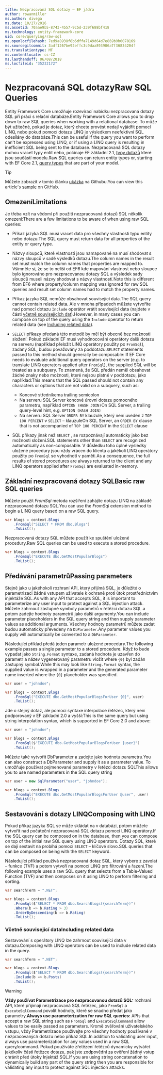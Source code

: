 ```yaml
---
title: Nezpracovaná SQL dotazy – EF jádra
author: rowanmiller
ms.author: divega
ms.date: 10/27/2016
ms.assetid: 70aae9b5-8743-4557-9c5d-239f688bf418
ms.technology: entity-framework-core
uid: core/querying/raw-sql
ms.openlocfilehash: 7ed9a8938f8b6dffa7149d64d7e869b0b0078169
ms.sourcegitcommit: 3adf1267be92effc3c9daa893906a7f36834204f
ms.translationtype: MT
ms.contentlocale: cs-CZ
ms.lasthandoff: 06/08/2018
ms.locfileid: "35232172"
---
```

# <a name="raw-sql-queries"></a><span data-ttu-id="b8349-102">Nezpracovaná SQL dotazy</span><span class="sxs-lookup"><span data-stu-id="b8349-102">Raw SQL Queries</span></span>

<span data-ttu-id="b8349-103">Entity Framework Core umožňuje rozevírací nabídku nezpracovaná dotazy SQL při práci s relační databáze.</span><span class="sxs-lookup"><span data-stu-id="b8349-103">Entity Framework Core allows you to drop down to raw SQL queries when working with a relational database.</span></span> <span data-ttu-id="b8349-104">To může být užitečné, pokud je dotaz, který chcete provést nedají vyjádřit pomocí LINQ, nebo pokud pomocí dotazu LINQ je výsledkem neefektivní SQL odesílány do databáze.</span><span class="sxs-lookup"><span data-stu-id="b8349-104">This can be useful if the query you want to perform can't be expressed using LINQ, or if using a LINQ query is resulting in inefficient SQL being sent to the database.</span></span> <span data-ttu-id="b8349-105">Nezpracovaná SQL dotazy mohou vracet typy entit nebo, počínaje EF základní 2.1, [typy dotazů](xref:core/modeling/query-types) které jsou součástí modelu.</span><span class="sxs-lookup"><span data-stu-id="b8349-105">Raw SQL queries can return entity types or, starting with EF Core 2.1, [query types](xref:core/modeling/query-types) that are part of your model.</span></span>

> [!TIP]  
> <span data-ttu-id="b8349-106">Můžete zobrazit v tomto článku [ukázka](https://github.com/aspnet/EntityFramework.Docs/tree/master/samples/core/Querying) na Githubu.</span><span class="sxs-lookup"><span data-stu-id="b8349-106">You can view this article's [sample](https://github.com/aspnet/EntityFramework.Docs/tree/master/samples/core/Querying) on GitHub.</span></span>

## <a name="limitations"></a><span data-ttu-id="b8349-107">Omezení</span><span class="sxs-lookup"><span data-stu-id="b8349-107">Limitations</span></span>

<span data-ttu-id="b8349-108">Je třeba vzít na vědomí při použití nezpracovaná dotazů SQL několik omezení:</span><span class="sxs-lookup"><span data-stu-id="b8349-108">There are a few limitations to be aware of when using raw SQL queries:</span></span>

* <span data-ttu-id="b8349-109">Příkaz jazyka SQL musí vracet data pro všechny vlastnosti typu entity nebo dotazu.</span><span class="sxs-lookup"><span data-stu-id="b8349-109">The SQL query must return data for all properties of the entity or query type.</span></span>

* <span data-ttu-id="b8349-110">Názvy sloupců, které vlastnosti jsou namapované na musí shodovat s názvy sloupců v sadě výsledků dotazu.</span><span class="sxs-lookup"><span data-stu-id="b8349-110">The column names in the result set must match the column names that properties are mapped to.</span></span> <span data-ttu-id="b8349-111">Všimněte si, že se to neliší od EF6 kde mapování vlastnost nebo sloupce bylo ignorováno pro nezpracovanou dotazy SQL a výsledek sady sloupců museli názvy shodovat s názvy vlastností.</span><span class="sxs-lookup"><span data-stu-id="b8349-111">Note this is different from EF6 where property/column mapping was ignored for raw SQL queries and result set column names had to match the property names.</span></span>

* <span data-ttu-id="b8349-112">Příkaz jazyka SQL nemůže obsahovat související data.</span><span class="sxs-lookup"><span data-stu-id="b8349-112">The SQL query cannot contain related data.</span></span> <span data-ttu-id="b8349-113">Ale v mnoha případech můžete vytvoříte nad pomocí dotazu `Include` operátor vrátit související data (najdete v části [včetně souvisejících dat](#including-related-data)).</span><span class="sxs-lookup"><span data-stu-id="b8349-113">However, in many cases you can compose on top of the query using the `Include` operator to return related data (see [Including related data](#including-related-data)).</span></span>

* <span data-ttu-id="b8349-114">`SELECT` příkazy předaná této metodě by měl být obecně bez možnosti složení: Pokud základní EF musí vyhodnocování operátory další dotazu na serveru (například přeložit LINQ operátory použity po `FromSql`), zadaný SQL, budou považovány za poddotazu.</span><span class="sxs-lookup"><span data-stu-id="b8349-114">`SELECT` statements passed to this method should generally be composable: If EF Core needs to evaluate additional query operators on the server (e.g. to translate LINQ operators applied after `FromSql`), the supplied SQL will be treated as a subquery.</span></span> <span data-ttu-id="b8349-115">To znamená, že SQL předán neměl obsahovat žádné znaky nebo možnosti, které nejsou platné v poddotazu, jako například:</span><span class="sxs-lookup"><span data-stu-id="b8349-115">This means that the SQL passed should not contain any characters or options that are not valid on a subquery, such as:</span></span>
  * <span data-ttu-id="b8349-116">Koncové středníkem</span><span class="sxs-lookup"><span data-stu-id="b8349-116">a trailing semicolon</span></span>
  * <span data-ttu-id="b8349-117">Na serveru SQL Server koncové úrovni dotazu pomocného parametru, například `OPTION (HASH JOIN)`</span><span class="sxs-lookup"><span data-stu-id="b8349-117">On SQL Server, a trailing query-level hint, e.g. `OPTION (HASH JOIN)`</span></span>
  * <span data-ttu-id="b8349-118">Na serveru SQL Server `ORDER BY` klauzule, který není uveden z `TOP 100 PERCENT` v `SELECT` – klauzule</span><span class="sxs-lookup"><span data-stu-id="b8349-118">On SQL Server, an `ORDER BY` clause that is not accompanied of `TOP 100 PERCENT` in the `SELECT` clause</span></span>

* <span data-ttu-id="b8349-119">SQL příkazy jinak než `SELECT` , se rozpoznávají automaticky jako bez možnosti složení.</span><span class="sxs-lookup"><span data-stu-id="b8349-119">SQL statements other than `SELECT` are recognized automatically as non-composable.</span></span> <span data-ttu-id="b8349-120">V důsledku toho úplné výsledky uložené procedury jsou vždy vrácen do klienta a jakékoli LINQ operátory použity po `FromSql` se vyhodnotí v paměti.</span><span class="sxs-lookup"><span data-stu-id="b8349-120">As a consequence, the full results of stored procedures are always returned to the client and any LINQ operators applied after `FromSql` are evaluated in-memory.</span></span> 

## <a name="basic-raw-sql-queries"></a><span data-ttu-id="b8349-121">Základní nezpracovaná dotazy SQL</span><span class="sxs-lookup"><span data-stu-id="b8349-121">Basic raw SQL queries</span></span>

<span data-ttu-id="b8349-122">Můžete použít *FromSql* metoda rozšíření zahájíte dotazu LINQ na základě nezpracované dotazu SQL.</span><span class="sxs-lookup"><span data-stu-id="b8349-122">You can use the *FromSql* extension method to begin a LINQ query based on a raw SQL query.</span></span>

<!-- [!code-csharp[Main](samples/core/Querying/Querying/RawSQL/Sample.cs)] -->
``` csharp
var blogs = context.Blogs
    .FromSql("SELECT * FROM dbo.Blogs")
    .ToList();
```

<span data-ttu-id="b8349-123">Nezpracovaná dotazy SQL můžete použít ke spuštění uložené procedury.</span><span class="sxs-lookup"><span data-stu-id="b8349-123">Raw SQL queries can be used to execute a stored procedure.</span></span>

<!-- [!code-csharp[Main](samples/core/Querying/Querying/RawSQL/Sample.cs)] -->
``` csharp
var blogs = context.Blogs
    .FromSql("EXECUTE dbo.GetMostPopularBlogs")
    .ToList();
```

## <a name="passing-parameters"></a><span data-ttu-id="b8349-124">Předávání parametrů</span><span class="sxs-lookup"><span data-stu-id="b8349-124">Passing parameters</span></span>

<span data-ttu-id="b8349-125">Stejně jako u jakéhokoli rozhraní API, který přijímá SQL, je důležité o parametrizaci žádné vstupem uživatele k ochraně proti útok prostřednictvím injektáže SQL.</span><span class="sxs-lookup"><span data-stu-id="b8349-125">As with any API that accepts SQL, it is important to parameterize any user input to protect against a SQL injection attack.</span></span> <span data-ttu-id="b8349-126">Můžete zahrnout zástupné symboly parametrů v řetězci dotazu SQL a potom zadejte hodnoty parametrů jako další argumenty.</span><span class="sxs-lookup"><span data-stu-id="b8349-126">You can include parameter placeholders in the SQL query string and then supply parameter values as additional arguments.</span></span> <span data-ttu-id="b8349-127">Všechny hodnoty parametrů můžete zadat budou automaticky převedeny na `DbParameter`.</span><span class="sxs-lookup"><span data-stu-id="b8349-127">Any parameter values you supply will automatically be converted to a `DbParameter`.</span></span>

<span data-ttu-id="b8349-128">Následující příklad předá jeden parametr uložené procedury.</span><span class="sxs-lookup"><span data-stu-id="b8349-128">The following example passes a single parameter to a stored procedure.</span></span> <span data-ttu-id="b8349-129">Když to bude vypadat jako `String.Format` syntaxe, zadaná hodnota je uzavřen do parametr a název vygenerovaný parametru vložit where `{0}` byl zadán zástupný symbol.</span><span class="sxs-lookup"><span data-stu-id="b8349-129">While this may look like `String.Format` syntax, the supplied value is wrapped in a parameter and the generated parameter name inserted where the `{0}` placeholder was specified.</span></span>

<!-- [!code-csharp[Main](samples/core/Querying/Querying/RawSQL/Sample.cs)] -->
``` csharp
var user = "johndoe";

var blogs = context.Blogs
    .FromSql("EXECUTE dbo.GetMostPopularBlogsForUser {0}", user)
    .ToList();
```

<span data-ttu-id="b8349-130">Jde o stejný dotaz, ale pomocí syntaxe interpolace řetězec, který není podporovaný v EF základní 2.0 a vyšší:</span><span class="sxs-lookup"><span data-stu-id="b8349-130">This is the same query but using string interpolation syntax, which is supported in EF Core 2.0 and above:</span></span>

<!-- [!code-csharp[Main](samples/core/Querying/Querying/RawSQL/Sample.cs)] -->
``` csharp
var user = "johndoe";

var blogs = context.Blogs
    .FromSql($"EXECUTE dbo.GetMostPopularBlogsForUser {user}")
    .ToList();
```

<span data-ttu-id="b8349-131">Můžete také vytvořit DbParameter a zadejte jako hodnotu parametru.</span><span class="sxs-lookup"><span data-stu-id="b8349-131">You can also construct a DbParameter and supply it as a parameter value.</span></span> <span data-ttu-id="b8349-132">To umožňuje používat pojmenované parametry v řetězci dotazu SQL</span><span class="sxs-lookup"><span data-stu-id="b8349-132">This allows you to use named parameters in the SQL query string</span></span>

<!-- [!code-csharp[Main](samples/core/Querying/Querying/RawSQL/Sample.cs)] -->
``` csharp
var user = new SqlParameter("user", "johndoe");

var blogs = context.Blogs
    .FromSql("EXECUTE dbo.GetMostPopularBlogsForUser @user", user)
    .ToList();
```

## <a name="composing-with-linq"></a><span data-ttu-id="b8349-133">Sestavování s dotazy LINQ</span><span class="sxs-lookup"><span data-stu-id="b8349-133">Composing with LINQ</span></span>

<span data-ttu-id="b8349-134">Pokud příkaz jazyka SQL se může skládat na v databázi, potom můžete vytvořit nad počáteční nezpracovaná SQL dotazu pomocí LINQ operátory.</span><span class="sxs-lookup"><span data-stu-id="b8349-134">If the SQL query can be composed on in the database, then you can compose on top of the initial raw SQL query using LINQ operators.</span></span> <span data-ttu-id="b8349-135">Dotazy SQL, které se dají sestavit na probíhá pomocí `SELECT` – klíčové slovo.</span><span class="sxs-lookup"><span data-stu-id="b8349-135">SQL queries that can be composed on being with the `SELECT` keyword.</span></span>

<span data-ttu-id="b8349-136">Následující příklad používá nezpracovaná dotaz SQL, který vybere z zavolat – funkce (TVF) a potom vytvoří na pomocí LINQ pro filtrování a řazení.</span><span class="sxs-lookup"><span data-stu-id="b8349-136">The following example uses a raw SQL query that selects from a Table-Valued Function (TVF) and then composes on it using LINQ to perform filtering and sorting.</span></span>

<!-- [!code-csharp[Main](samples/core/Querying/Querying/RawSQL/Sample.cs)] -->
``` csharp
var searchTerm = ".NET";

var blogs = context.Blogs
    .FromSql($"SELECT * FROM dbo.SearchBlogs({searchTerm})")
    .Where(b => b.Rating > 3)
    .OrderByDescending(b => b.Rating)
    .ToList();
```

### <a name="including-related-data"></a><span data-ttu-id="b8349-137">Včetně související data</span><span class="sxs-lookup"><span data-stu-id="b8349-137">Including related data</span></span>

<span data-ttu-id="b8349-138">Sestavování s operátory LINQ lze zahrnout související data v dotazu.</span><span class="sxs-lookup"><span data-stu-id="b8349-138">Composing with LINQ operators can be used to include related data in the query.</span></span>

<!-- [!code-csharp[Main](samples/core/Querying/Querying/RawSQL/Sample.cs)] -->
``` csharp
var searchTerm = ".NET";

var blogs = context.Blogs
    .FromSql($"SELECT * FROM dbo.SearchBlogs({searchTerm})")
    .Include(b => b.Posts)
    .ToList();
```

> [!WARNING]  
> <span data-ttu-id="b8349-139">**Vždy používat Parametrizace pro nezpracovanou dotazů SQL:** rozhraní API, které přijímají nezpracovaná SQL řetězec, jako `FromSql` a `ExecuteSqlCommand` povolit hodnoty, které se snadno předat jako parametry.</span><span class="sxs-lookup"><span data-stu-id="b8349-139">**Always use parameterization for raw SQL queries:** APIs that accept a raw SQL string such as `FromSql` and `ExecuteSqlCommand` allow values to be easily passed as parameters.</span></span> <span data-ttu-id="b8349-140">Kromě ověřování uživatelského vstupu, vždy Parametrizace používejte pro všechny hodnoty používané v nezpracovaných dotazu nebo příkaz SQL.</span><span class="sxs-lookup"><span data-stu-id="b8349-140">In addition to validating user input, always use parameterization for any values used in a raw SQL query/command.</span></span> <span data-ttu-id="b8349-141">Pokud používáte zřetězení řetězců dynamicky vytvářet jakékoliv části řetězce dotazu, pak jste zodpovědní za ověření žádný vstup chránit před útoky Injektáž SQL.</span><span class="sxs-lookup"><span data-stu-id="b8349-141">If you are using string concatenation to dynamically build any part of the query string then you are responsible for validating any input to protect against SQL injection attacks.</span></span>
